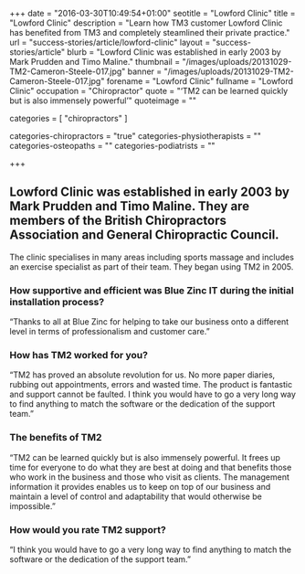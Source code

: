 +++
date = "2016-03-30T10:49:54+01:00"
seotitle = "Lowford Clinic"
title = "Lowford Clinic"
description = "Learn how TM3 customer Lowford Clinic has benefited from TM3 and completely steamlined their private practice."
url = "success-stories/article/lowford-clinic"
layout = "success-stories/article"
blurb = "Lowford Clinic was established in early 2003 by Mark Prudden and Timo Maline."
thumbnail = "/images/uploads/20131029-TM2-Cameron-Steele-017.jpg"
banner = "/images/uploads/20131029-TM2-Cameron-Steele-017.jpg"
forename = "Lowford Clinic"
fullname = "Lowford Clinic"
occupation = "Chiropractor"
quote = "‘TM2 can be learned quickly but is also immensely powerful’"
quoteimage = ""

categories = [ "chiropractors" ]

categories-chiropractors = "true"
categories-physiotherapists = ""
categories-osteopaths = ""
categories-podiatrists = ""

+++

<h2>Lowford Clinic was established in early 2003 by Mark Prudden and Timo Maline. They are members of the British Chiropractors Association and General Chiropractic Council. </h2>

The clinic specialises in many areas including sports massage and includes an exercise specialist as part of their team. They began using TM2 in 2005.

<h3>How supportive and efficient was Blue Zinc IT during the initial installation process?</h3>

“Thanks to all at Blue Zinc for helping to take our business onto a different level in terms of professionalism and customer care.”

<h3>How has TM2 worked for you?</h3>

“TM2 has proved an absolute revolution for us. No more paper diaries, rubbing out appointments, errors and wasted time. The product is fantastic and support cannot be faulted. I think you would have to go a very long way to find anything to match the software or the dedication of the support team.”

<h3>The benefits of TM2</h3>

“TM2 can be learned quickly but is also immensely powerful. It frees up time for everyone to do what they are best at doing and that benefits those who work in the business and those who visit as clients. The management information it provides enables us to keep on top of our business and maintain a level of control and adaptability that would otherwise be impossible.”

<h3>How would you rate TM2 support?</h3>

“I think you would have to go a very long way to find anything to match the software or the dedication of the support team.”